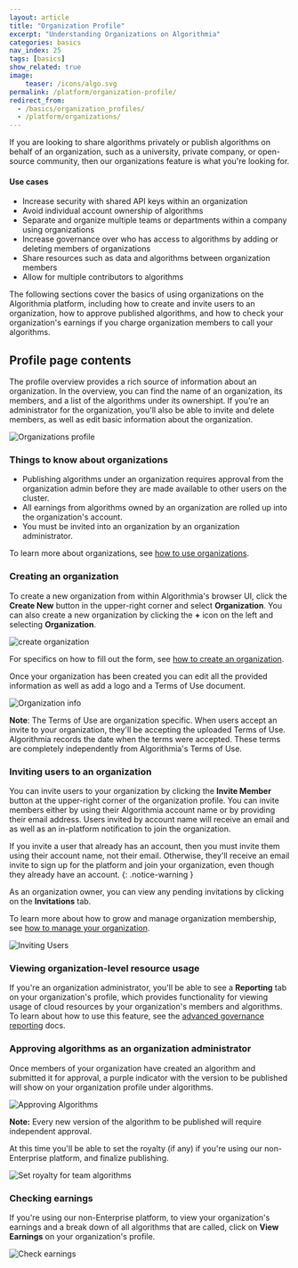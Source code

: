 ```yaml
---
layout: article
title: "Organization Profile"
excerpt: "Understanding Organizations on Algorithmia"
categories: basics
nav_index: 25
tags: [basics]
show_related: true
image:
    teaser: /icons/algo.svg
permalink: /platform/organization-profile/
redirect_from:
  - /basics/organization_profiles/
  - /platform/organizations/
---
```


If you are looking to share algorithms privately or publish algorithms on behalf of an organization, such as a university, private company, or open-source community, then our organizations feature is what you're looking for.

#### Use cases
* Increase security with shared API keys within an organization
* Avoid individual account ownership of algorithms
* Separate and organize multiple teams or departments within a company using organizations
* Increase governance over who has access to algorithms by adding or deleting members of organizations
* Share resources such as data and algorithms between organization members
* Allow for multiple contributors to algorithms

The following sections cover the basics of using organizations on the Algorithmia platform, including how to create and invite users to an organization, how to approve published algorithms, and how to check your organization's earnings if you charge organization members to call your algorithms.

## Profile page contents

The profile overview provides a rich source of information about an organization. In the overview, you can find the name of an organization, its members, and a list of the algorithms under its ownershipt. If you're an administrator for the organization, you'll also be able to invite and delete members, as well as edit basic information about the organization.

<img src="{{site.cdnurl}}{{site.baseurl}}/images/post_images/organizations/organization_profile.png" alt="Organizations profile" class="screenshot img-md">

### Things to know about organizations

* Publishing algorithms under an organization requires approval from the organization admin before they are made available to other users on the cluster.
* All earnings from algorithms owned by an organization are rolled up into the organization's account.
* You must be invited into an organization by an organization administrator.

To learn more about organizations, see [how to use organizations](https://training.algorithmia.com/using-organizations).

### Creating an organization

To create a new organization from within Algorithmia's browser UI, click the **Create New** button in the upper-right corner and select **Organization**. You can also create a new organization by clicking the **+** icon on the left and selecting **Organization**.

<img src="{{site.cdnurl}}{{site.baseurl}}/images/post_images/organizations/new_organization.png" alt="create organization" class="screenshot img-sm">

For specifics on how to fill out the form, see [how to create an organization](https://training.algorithmia.com/using-organizations/708000).

Once your organization has been created you can edit all the provided information as well as add a logo and a Terms of Use document.

<img src="{{site.cdnurl}}{{site.baseurl}}/images/post_images/organizations/edit_organization.png" alt="Organization info" class="screenshot img-sm">

**Note**: The Terms of Use are organization specific. When users accept an invite to your organization, they'll be accepting the uploaded Terms of Use. Algorithmia records the date when the terms were accepted. These terms are completely independently from Algorithmia's Terms of Use.

### Inviting users to an organization

You can invite users to your organization by clicking the **Invite Member** button at the upper-right corner of the organization profile. You can invite members either by using their Algorithmia account name or by providing their email address. Users invited by account name will receive an email and as well as an in-platform notification to join the organization.

If you invite a user that already has an account, then you must invite them using their account name, not their email. Otherwise, they'll receive an email invite to sign up for the platform and join your organization, even though they already have an account.
{: .notice-warning }

As an organization owner, you can view any pending invitations by clicking on the **Invitations** tab.

To learn more about how to grow and manage organization membership, see [how to manage your organization](https://training.algorithmia.com/using-organizations/707999).

<img src="{{site.cdnurl}}{{site.baseurl}}/images/post_images/organizations/organization_invite_user.png" alt="Inviting Users" class="screenshot">

### Viewing organization-level resource usage

If you're an organization administrator, you'll be able to see a **Reporting** tab on your organization's profile, which provides functionality for viewing usage of cloud resources by your organization's members and algorithms. To learn about how to use this feature, see the [advanced governance reporting]({{site.baseurl}}/platform/advanced-governance-reporting/) docs.

### Approving algorithms as an organization administrator

Once members of your organization have created an algorithm and submitted it for approval, a purple indicator with the version to be published will show on your organization profile under algorithms.

<img src="{{site.cdnurl}}{{site.baseurl}}/images/post_images/organizations/organization_approve_algo.png" alt="Approving Algorithms" class="screenshot img-sm">

**Note:** Every new version of the algorithm to be published will require independent approval.

At this time you'll be able to set the royalty (if any) if you're using our non-Enterprise platform, and finalize publishing.

<img src="{{site.cdnurl}}{{site.baseurl}}/images/post_images/organizations/organization_approve_algo_royalty.png" alt="Set royalty for team algorithms" class="screenshot">

### Checking earnings

If you're using our non-Enterprise platform, to view your organization's earnings and a break down of all algorithms that are called, click on **View Earnings** on your organization's profile.

<img src="{{site.cdnurl}}{{site.baseurl}}/images/post_images/organizations/organization_earnings.png" alt="Check earnings" class="screenshot img-md">
